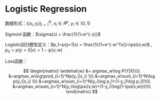 # Logistic Regression
数据形式：$\{(x_i,y_i)\}_{i=1}^N$, $x_i\in R^p$, $y_i\in\{0,1\}$

Sigmoid 函数：$\sigma(z) = \frac{1}{1+e^{-z}}$

Logistic回归模型定义：$p_1=p(y=1|x) = \frac{1}{1+e^{-w^Tx}}=\psi(x;w)$ , $p_0=p(y=0|x)=1-\psi(x;w)$

Loss函数：

$$
\begin{matrix}
    \widehat{w} &= argmax_w\log P(Y|X)\\\\
    &=argmax_w\log\prod_{i=1}^Np(y_i|x_i) \\\\
    &=argmax_w\sum_{i=1}^N\log p(y_i|x_i) \\\\
    &=argmax_w\sum_{i=1}^N(y_i\log p_1+(1-y_i)\log p_0)\\\\
    &=argmax_w\sum_{i=1}^N(y_i\log\psi(x;w)+(1-y_i)\log(1-\psi(x;w)))\\\\
    \end{matrix}
$$